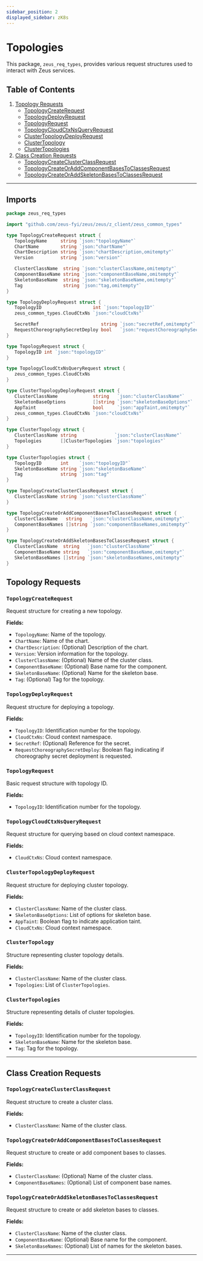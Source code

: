 ```yaml
---
sidebar_position: 2
displayed_sidebar: zK8s
---
```


# Topologies

This package, `zeus_req_types`, provides various request structures used to interact with Zeus services.

## Table of Contents

1. [Topology Requests](#topology-requests)
   - [TopologyCreateRequest](#topologycreaterequest)
   - [TopologyDeployRequest](#topologydeployrequest)
   - [TopologyRequest](#topologyrequest)
   - [TopologyCloudCtxNsQueryRequest](#topologycloudctxnsqueryrequest)
   - [ClusterTopologyDeployRequest](#clustertopologydeployrequest)
   - [ClusterTopology](#clustertopology)
   - [ClusterTopologies](#clustertopologies)
2. [Class Creation Requests](#class-creation-requests)
   - [TopologyCreateClusterClassRequest](#topologycreateclusterclassrequest)
   - [TopologyCreateOrAddComponentBasesToClassesRequest](#topologycreateoraddcomponentbasestoclassesrequest)
   - [TopologyCreateOrAddSkeletonBasesToClassesRequest](#topologycreateoraddskeletonbasestoclassesrequest)

---

## Imports

```go
package zeus_req_types

import "github.com/zeus-fyi/zeus/zeus/z_client/zeus_common_types"

type TopologyCreateRequest struct {
   TopologyName     string `json:"topologyName"`
   ChartName        string `json:"chartName"`
   ChartDescription string `json:"chartDescription,omitempty"`
   Version          string `json:"version"`

   ClusterClassName  string `json:"clusterClassName,omitempty"`
   ComponentBaseName string `json:"componentBaseName,omitempty"`
   SkeletonBaseName  string `json:"skeletonBaseName,omitempty"`
   Tag               string `json:"tag,omitempty"`
}

type TopologyDeployRequest struct {
   TopologyID                   int `json:"topologyID"`
   zeus_common_types.CloudCtxNs `json:"cloudCtxNs"`

   SecretRef                       string `json:"secretRef,omitempty"`
   RequestChoreographySecretDeploy bool   `json:"requestChoreographySecretDeploy,omitempty"`
}

type TopologyRequest struct {
   TopologyID int `json:"topologyID"`
}

type TopologyCloudCtxNsQueryRequest struct {
   zeus_common_types.CloudCtxNs
}

type ClusterTopologyDeployRequest struct {
   ClusterClassName             string   `json:"clusterClassName"`
   SkeletonBaseOptions          []string `json:"skeletonBaseOptions"`
   AppTaint                     bool     `json:"appTaint,omitempty"`
   zeus_common_types.CloudCtxNs `json:"cloudCtxNs"`
}

type ClusterTopology struct {
   ClusterClassName string              `json:"clusterClassName"`
   Topologies       []ClusterTopologies `json:"topologies"`
}

type ClusterTopologies struct {
   TopologyID       int    `json:"topologyID"`
   SkeletonBaseName string `json:"skeletonBaseName"`
   Tag              string `json:"tag"`
}

type TopologyCreateClusterClassRequest struct {
   ClusterClassName string `json:"clusterClassName"`
}

type TopologyCreateOrAddComponentBasesToClassesRequest struct {
   ClusterClassName   string   `json:"clusterClassName,omitempty"`
   ComponentBaseNames []string `json:"componentBaseNames,omitempty"`
}

type TopologyCreateOrAddSkeletonBasesToClassesRequest struct {
   ClusterClassName  string   `json:"clusterClassName"`
   ComponentBaseName string   `json:"componentBaseName,omitempty"`
   SkeletonBaseNames []string `json:"skeletonBaseNames,omitempty"`
}

```

## Topology Requests

### `TopologyCreateRequest`

Request structure for creating a new topology.

**Fields:**

- `TopologyName`: Name of the topology.
- `ChartName`: Name of the chart.
- `ChartDescription`: (Optional) Description of the chart.
- `Version`: Version information for the topology.
- `ClusterClassName`: (Optional) Name of the cluster class.
- `ComponentBaseName`: (Optional) Base name for the component.
- `SkeletonBaseName`: (Optional) Name for the skeleton base.
- `Tag`: (Optional) Tag for the topology.

### `TopologyDeployRequest`

Request structure for deploying a topology.

**Fields:**

- `TopologyID`: Identification number for the topology.
- `CloudCtxNs`: Cloud context namespace.
- `SecretRef`: (Optional) Reference for the secret.
- `RequestChoreographySecretDeploy`: Boolean flag indicating if choreography secret deployment is requested.

### `TopologyRequest`

Basic request structure with topology ID.

**Fields:**

- `TopologyID`: Identification number for the topology.

### `TopologyCloudCtxNsQueryRequest`

Request structure for querying based on cloud context namespace.

**Fields:**

- `CloudCtxNs`: Cloud context namespace.

### `ClusterTopologyDeployRequest`

Request structure for deploying cluster topology.

**Fields:**

- `ClusterClassName`: Name of the cluster class.
- `SkeletonBaseOptions`: List of options for skeleton base.
- `AppTaint`: Boolean flag to indicate application taint.
- `CloudCtxNs`: Cloud context namespace.

### `ClusterTopology`

Structure representing cluster topology details.

**Fields:**

- `ClusterClassName`: Name of the cluster class.
- `Topologies`: List of `ClusterTopologies`.

### `ClusterTopologies`

Structure representing details of cluster topologies.

**Fields:**

- `TopologyID`: Identification number for the topology.
- `SkeletonBaseName`: Name for the skeleton base.
- `Tag`: Tag for the topology.

---

## Class Creation Requests

### `TopologyCreateClusterClassRequest`

Request structure to create a cluster class.

**Fields:**

- `ClusterClassName`: Name of the cluster class.

### `TopologyCreateOrAddComponentBasesToClassesRequest`

Request structure to create or add component bases to classes.

**Fields:**

- `ClusterClassName`: (Optional) Name of the cluster class.
- `ComponentBaseNames`: (Optional) List of component base names.

### `TopologyCreateOrAddSkeletonBasesToClassesRequest`

Request structure to create or add skeleton bases to classes.

**Fields:**

- `ClusterClassName`: Name of the cluster class.
- `ComponentBaseName`: (Optional) Base name for the component.
- `SkeletonBaseNames`: (Optional) List of names for the skeleton bases.

---
